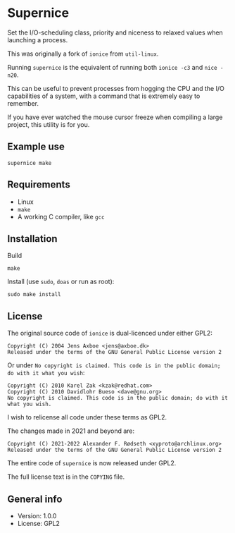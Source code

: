 # Supernice

Set the I/O-scheduling class, priority and niceness to relaxed values when launching a process.

This was originally a fork of `ionice` from `util-linux`.

Running `supernice` is the equivalent of running both `ionice -c3` and `nice -n20`.

This can be useful to prevent processes from hogging the CPU and the I/O capabilities of a system, with a command that is extremely easy to remember.

If you have ever watched the mouse cursor freeze when compiling a large project, this utility is for you.


## Example use

    supernice make


## Requirements

* Linux
* `make`
* A working C compiler, like `gcc`


## Installation

Build

    make

Install (use `sudo`, `doas` or run as root):
    
    sudo make install


## License

The original source code of `ionice` is dual-licenced under either GPL2:

```
Copyright (C) 2004 Jens Axboe <jens@axboe.dk>
Released under the terms of the GNU General Public License version 2
```

Or under `No copyright is claimed. This code is in the public domain; do with it what you wish`:

```
Copyright (C) 2010 Karel Zak <kzak@redhat.com>
Copyright (C) 2010 Davidlohr Bueso <dave@gnu.org>
No copyright is claimed. This code is in the public domain; do with it what you wish.
```

I wish to relicense all code under these terms as GPL2.

The changes made in 2021 and beyond are:

```
Copyright (C) 2021-2022 Alexander F. Rødseth <xyproto@archlinux.org>
Released under the terms of the GNU General Public License version 2
```

The entire code of `supernice` is now released under GPL2.

The full license text is in the `COPYING` file.


## General info

* Version: 1.0.0
* License: GPL2
